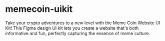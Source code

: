 # memecoin-uikit
Take your crypto adventures to a new level with the Meme Coin Website UI Kit!   This Figma design UI kit lets you create a website that's both informative and fun, perfectly capturing the essence of meme culture.
